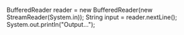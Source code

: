 BufferedReader reader = new BufferedReader(new StreamReader(System.in));
String input = reader.nextLine();
System.out.println("Output...");
